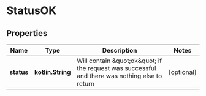 
# StatusOK

## Properties
Name | Type | Description | Notes
------------ | ------------- | ------------- | -------------
**status** | **kotlin.String** | Will contain \&quot;ok\&quot; if the request was successful and there was nothing else to return |  [optional]




